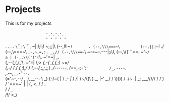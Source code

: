 # Projects
This is for my projects

                      . . . .
                      ,`,`,`,`,
. . . .               `\`\`\`\;
`\`\`\`\`,            ~|;!;!;\!
 ~\;\;\;\|\          (--,!!!~`!       .
(--,\\\===~\         (--,|||~`!     ./
 (--,\\\===~\         `,-,~,=,:. _,//
  (--,\\\==~`\        ~-=~-.---|\;/J,
   (--,\\\((```==.    ~'`~/       a |
     (-,.\\('('(`\\.  ~'=~|     \_.  \
        (,--(,(,(,'\\. ~'=|       \\_;>
          (,-( ,(,(,;\\ ~=/        \
          (,-/ (.(.(,;\\,/          )
           (,--/,;,;,;,\\         ./------.
             (==,-;-'`;'         /_,----`. \
     ,.--_,__.-'                    `--.  ` \
    (='~-_,--/        ,       ,!,___--. \  \_)
   (-/~(     |         \   ,_-         | ) /_|
   (~/((\    )\._,      |-'         _,/ /
    \\))))  /   ./~.    |           \_\;
 ,__/////  /   /    )  /
  '===~'   |  |    (, <.
           / /       \. \
         _/ /          \_\
        /_!/            >_\
